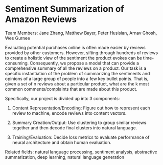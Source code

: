 # Sentiment Summarization of Amazon Reviews

Team Members: Jane Zhang, Matthew Bayer, Peter Husisian, Arnav Ghosh, Wes Gurnee

Evaluating potential purchases online is often made easier by reviews provided by other customers. However, sifting through hundreds of reviews to create a holistic view of the sentiment the product evokes can be time-consuming. Consequently, we propose a model that can provide a comprehensive summary of all the reviews on a product. Our task is a specific instantiation of the problem of summarizing the sentiments and opinions of a large group of people into a few key bullet points. That is, given a set of n reviews about a particular product, what are the k most common comments/complaints that are made about this product.

Specifically, our project is divided up into 3 components:

  1. Content Representation/Encoding: Figure out how to represent each review to machine, encode reviews into content vectors.

  2. Summary Creation/Output: Use clustering to group similar reviews together and then decode final clusters into natural language.

  3. Training/Evaluation: Decide loss metrics to evaluate performance of neural architecture and obtain human evaluation.

Related fields: natural language processing, sentiment analysis, abstractive summarization, deep learning, natural language generation

